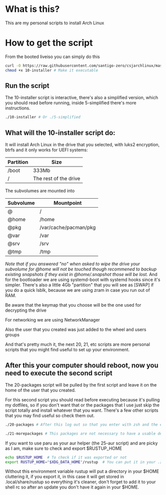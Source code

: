 # What is this?
This are my personal scripts to install Arch Linux

# How to get the script
From the booted liveiso you can simply do this
```bash
curl -O https://raw.githubusercontent.com/santigo-zero/csjarchlinux/master/10-installer
chmod +x 10-installer # Make it executable
```

## Run the script
The 10-installer script is interactive, there's also a simplified version, which
you should read before running, inside 5-simplified there's more instructions.
```bash
./10-installer # Or ./5-simplified
```

## What will the 10-installer script do:
It will install Arch Linux in the drive that you selected, with luks2 encryption, btrfs
and it only works for UEFI systems:

Partition | Size
--- | ---
/boot | 333Mb
/ | The rest of the drive

The subvolumes are mounted into

Subvolume | Mountpoint
--- | ---
@ | /
@home | /home
@pkg | /var/cache/pacman/pkg
@var | /var
@srv | /srv
@tmp | /tmp

*Note that if you answered "no" when asked to wipe the drive your subvolume for @home will
not be touched though recommened to backup existing snapshots if they exist in @home/.snapshot those will be lost.*
And for the bootloader we are using systemd-boot with systemd hooks since
it's simpler. There's also a little 4Gb "partition" that you will see as [SWAP] if you do a
quick lsblk, because we are using zram in case you run out of RAM.

Be aware that the keymap that you choose will be the one used for decrypting the drive

For networking we are using NetworkManager

Also the user that you created was just added to the wheel and users groups

And that's pretty much it, the next 20, 21, etc scripts are more personal scripts that you
might find useful to set up your environment.

## After this your computer should reboot, now you need to execute the second script
The 20-packages script will be pulled by the first script and leave it on the home of the user that
you created.

For this second script you should read before executing because it's pulling my
dotfiles, so if you don't want that or the packages that I use just skip the
script totally and install whatever that you want. There's a few other scripts
that you may find useful so check them out.
```bash
./20-packages # After this log out so that you enter with zsh and the environment variables setted up
```

```bash
./21-morepackages # This packages are not necessary to have a usable desktop
```

If you want to use paru as your aur helper (the 25-aur script) and are picky as I am,
make sure to check and export $RUSTUP_HOME
```bash
echo $RUSTUP_HOME  # To check if it was exported or not
export RUSTUP_HOME="$XDG_DATA_HOME"/rustup  # You can put it in your .zshrc or .bashrc afterwards
```

Without this environment variable rustup will put a directory in your $HOME
cluttering it, if you export it, in this case it will get stored in
.local/share/rustup so everything it's cleaner, don't forget to add it to your
shell rc so after an update you don't have it again in your $HOME.
